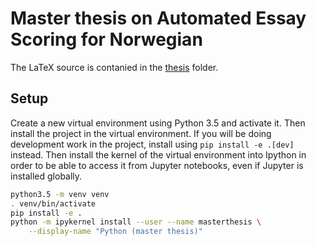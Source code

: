 # Master thesis on Automated Essay Scoring for Norwegian

The LaTeX source is contanied in the [thesis](./thesis) folder.

## Setup

Create a new virtual environment using Python 3.5 and activate it. Then
install the project in the virtual environment. If you will be doing
development work in the project, install using `pip install -e .[dev]`
instead. Then install the kernel of the virtual environment into Ipython in
order to be able to access it from Jupyter notebooks, even if Jupyter is
installed globally.

```bash
python3.5 -m venv venv
. venv/bin/activate
pip install -e .
python -m ipykernel install --user --name masterthesis \
    --display-name "Python (master thesis)"
```

